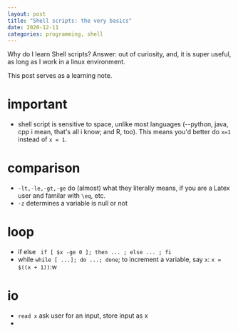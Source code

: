 ```yaml
---
layout: post
title: "Shell scripts: the very basics"
date: 2020-12-11
categories: programming, shell
---
```


Why do I learn Shell scripts?
Answer: out of curiosity, and, it is super useful, as long as I work in a linux environment.

This post serves as a learning note.

# important
- shell script is sensitive to space, unlike most languages (--python, java, cpp i mean, that's all i know; and R, too). This means you'd better do `x=1` instead of `x = 1`.

# comparison

- `-lt,-le,-gt,-ge` do (almost) what they literally means, if you are a Latex user and familar with `\eq`, etc.
- `-z` determines a variable is null or not

# loop
- if else ` if [ $x -ge 0 ]; then ... ; else ... ; fi`
- while ` while [ ...]; do ...; done `; to increment a variable, say `x`: `x = $((x + 1))`:w

# io
- `read x` ask user for an input, store input as x
- 

